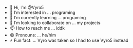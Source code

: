 - 👋 Hi, I’m @Vyro5
- 👀 I’m interested in ... programing
- 🌱 I’m currently learning ... programing
- 💞️ I’m looking to collaborate on ... my projects
- 📫 How to reach me ... iddk
- 😄 Pronouns: ... he/him
- ⚡ Fun fact: ... Vyro was taken so I had to use Vyro5 instead

<!---
Vyro5/Vyro5 is a ✨ special ✨ repository because its `README.md` (this file) appears on your GitHub profile.
You can click the Preview link to take a look at your changes.
--->
